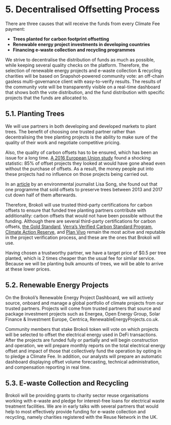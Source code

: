 # 5. Decentralised Offsetting Process

There are three causes that will receive the funds from every Climate Fee payment:

* **Trees planted for carbon footprint offsetting**
* **Renewable energy project investments in developing countries**
* **Financing e-waste collection and recycling programmes**

We strive to decentralise the distribution of funds as much as possible, while keeping several quality checks on the platform. Therefore, the selection of renewable energy projects and e-waste collection & recycling charities will be based on Snapshot-powered community vote: an off-chain gasless multi-governance client with easy-to-verify results. The results of the community vote will be transparently visible on a real-time dashboard that shows both the vote distribution, and the fund distribution with specific projects that the funds are allocated to. 

## 5.1. **Planting Trees**

We will use partners in both developing and developed markets to plant trees. The benefit of choosing one trusted partner rather than decentralising the tree planting projects is the ability to make sure of the quality of their work and negotiate competitive pricing. 

Also, the quality of carbon offsets has to be ensured, which has been an issue for a long time. [A 2016 European Union study](https://ec.europa.eu/clima/sites/clima/files/ets/docs/clean_dev_mechanism_en.pdf) found a shocking statistic: 85% of offset projects they looked at would have gone ahead even without the purchase of offsets. As a result, the money people put into these projects had no influence on those projects being carried out.

In an [article](https://features.propublica.org/brazil-carbon-offsets/inconvenient-truth-carbon-credits-dont-work-deforestation-redd-acre-cambodia/) by an environmental journalist Lisa Song, she found out that one programme that sold offsets to preserve trees between 2013 and 2017 cut down half of them afterwards. 

Therefore, Brokoli will use trusted third-party certifications for carbon offsets to ensure that funded tree planting partners contribute with additionality: carbon offsets that would not have been possible without the funding. Although there are several third-party certifications for carbon offsets, [the Gold Standard](https://www.goldstandard.org/our-story/who-we-are), [Verra’s Verified Carbon Standard Program](https://verra.org/project/vcs-program/), [Climate Action Reserve](http://www.climateactionreserve.org/), and [Plan Vivo](http://www.planvivo.org/) remain the most acitve and reputable in the project verification process, and these are the ones that Brokoli will use.

Having chosen a trustworthy partner, we have a target price of $0.5 per tree planted, which is 2 times cheaper than the usual fee for similar service. Because we will be planting bulk amounts of trees, we will be able to arrive at these lower prices. 

## 5.2. **Renewable Energy Projects**

On the Brokoli’s Renewable Energy Project Dashboard, we will actively source, onboard and manage a global portfolio of climate projects from our trusted partners. Projects will come from trusted partners that source and package investment projects such as Energea, Open Energy Group, Solar Finance & Investment Europe, Centrica, RenewableEnergyProjects.co.uk. 

Community members that stake Brokoli token will vote on which projects will be selected to offset the electrical energy used in DeFi transactions. After the projects are funded fully or partially and will begin construction and operation, we will prepare monthly reports on the total electrical energy offset and impact of those that collectively fund the operation by opting in to pledge a Climate Fee. In addition, our analysts will prepare an automatic dashboard displaying offset volume forecasting, technical administration, and compensation reporting in real time.

## 5.3. **E-waste Collection and Recycling** 

Brokoli will be providing grants to charity sector reuse organisations working with e-waste and pledge for interest-free loans for electrical waste treatment facilities. We are in early talks with several partners that would help to most effectively provide funding for e-waste collection and recycling, namely charities registered with the Reuse Network in the UK.   


